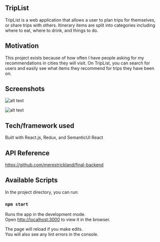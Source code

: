 ## TripList
TripList is a web application that allows a user to plan trips for themselves, or share trips with others. Itinerary items are split into categories including where to eat, where to drink, and things to do.

## Motivation
This project exists because of how often I have people asking for my recommendations in cities they will visit. On TripList, you can search for users and easily see what items they recommend for trips they have been on.

## Screenshots
![alt text](https://github.com/merestrickland/final-frontend/blob/master/images/TripListScreenshot.png "TripList Screenshot")

![alt text](https://github.com/merestrickland/final-frontend/blob/master/images/TripList%20Screenshot2.png "TripList Screenshot")

## Tech/framework used
Built with React.js, Redux, and SemanticUI React

## API Reference
https://github.com/merestrickland/final-backend

## Available Scripts

In the project directory, you can run:

### `npm start`

Runs the app in the development mode.<br>
Open [http://localhost:3000](http://localhost:3000) to view it in the browser.

The page will reload if you make edits.<br>
You will also see any lint errors in the console.
